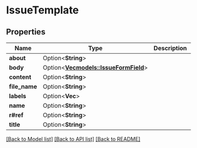 # IssueTemplate

## Properties

Name | Type | Description | Notes
------------ | ------------- | ------------- | -------------
**about** | Option<**String**> |  | [optional]
**body** | Option<[**Vec<models::IssueFormField>**](IssueFormField.md)> |  | [optional]
**content** | Option<**String**> |  | [optional]
**file_name** | Option<**String**> |  | [optional]
**labels** | Option<**Vec<String>**> |  | [optional]
**name** | Option<**String**> |  | [optional]
**r#ref** | Option<**String**> |  | [optional]
**title** | Option<**String**> |  | [optional]

[[Back to Model list]](../README.md#documentation-for-models) [[Back to API list]](../README.md#documentation-for-api-endpoints) [[Back to README]](../README.md)


